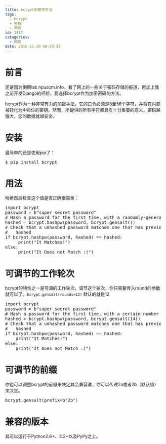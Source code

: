 ```yaml
---
title: bcrypt的使用方法
tags:
  - bcrypt
  - 密码
  - 网页
id: 1417
categories:
  - 网页
date: 2016-11-28 00:29:32
---
```


# 前言

还是因为倒腾lab.npuacm.info，看了网上的一些关于密码存储的报道，再加上我之前开发Django的经验，我选择bcrypt作为加密密码的方法。

bcrypt作为一种非常有力的加密手法。它的口令必须是8至56个字符，并将在内部被转化为448位的密钥。然而，所提供的所有字符都具有十分重要的意义。密码越强大，您的数据就越安全。

# 安装

最简单的还是使用pip了：

<pre class="lang:default decode:true ">$ pip install bcrypt</pre>

# 用法

哈希然后检查这个值是否正确很简单：

<pre class="lang:python decode:true ">import bcrypt
password = b"super secret password"
# Hash a password for the first time, with a randomly-generated salt
hashed = bcrypt.hashpw(password, bcrypt.gensalt())
# Check that a unhashed password matches one that has previously been
#   hashed
if bcrypt.hashpw(password, hashed) == hashed:
     print("It Matches!")
else:
     print("It Does not Match :(")</pre>

# 可调节的工作轮次

bcrypt的特性之一是可调的工作轮次。调节这个轮次，你只需要传入round的参数就可以了。`bcrypt.gensalt(rounds=12)` 默认的就是12

<pre class="lang:python decode:true ">import bcrypt
password = b"super secret password"
# Hash a password for the first time, with a certain number of rounds
hashed = bcrypt.hashpw(password, bcrypt.gensalt(14))
# Check that a unhashed password matches one that has previously been
#   hashed
if bcrypt.hashpw(password, hashed) == hashed:
    print("It Matches!")
else:
    print("It Does not Match :(")</pre>

# 可调节的前缀

你也可以调整bcrypt的前缀来决定其会兼容谁，你可以传递2a或者2b（默认值）来决定。

<pre class="lang:python decode:true ">bcrypt.gensalt(prefix=b"2b") </pre>

# 兼容的版本

其可以运行于Python2.6+、3.2+以及PyPy之上。